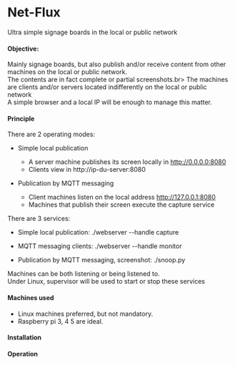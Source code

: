 # Net-Flux
Ultra simple signage boards in the local or public network

#### Objective:
Mainly signage boards, but also publish and/or receive content from other machines on the local or public network.<br>
The contents are in fact complete or partial screenshots.br>
The machines are clients and/or servers located indifferently on the local or public network<br>
A simple browser and a local IP will be enough to manage this matter.

#### Principle
There are 2 operating modes:<br>

- Simple local publication
    - A server machine publishes its screen locally in http://0.0.0.0:8080
    - Clients view in http://ip-du-server:8080

- Publication by MQTT messaging
    - Client machines listen on the local address http://127.0.0.1:8080
    - Machines that publish their screen execute the capture service

There are 3 services:<br>
- Simple local publication: ./webserver --handle capture

- MQTT messaging clients: ./webserver --handle monitor

- Publication by MQTT messaging, screenshot: ./snoop.py

Machines can be both listening or being listened to.<br>
Under Linux, supervisor will be used to start or stop these services

#### Machines used
- Linux machines preferred, but not mandatory.
- Raspberry pi 3, 4 5 are ideal.

#### Installation

#### Operation